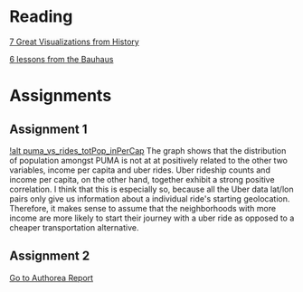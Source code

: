 
# Reading
[7 Great Visualizations from History](http://data-informed.com/7-great-visualizations-history)

[6 lessons from the Bauhaus](http://blog.visual.ly/six-lessons-from-the-bauhaus-masters-of-the-persuasive-graphic)

# Assignments
## Assignment 1

[!alt puma_vs_rides_totPop_inPerCap](./puma_vs_rides_totPop_inPerCap.jpeg)
The graph shows that the distribution of population amongst PUMA is not at at positively related to the other two variables, income per capita and uber rides. Uber rideship counts and income per capita, on the other hand, together exhibit a strong positive correlation. I think that this is especially so, because all the Uber data lat/lon pairs only give us information about a individual ride's starting geolocation. Therefore, it makes sense to assume that the neighborhoods with more income are more likely to start their journey with a uber ride as opposed to a cheaper transportation alternative.
## Assignment 2
[Go to Authorea Report](https://www.authorea.com/335980/EVyJLXyvBMRJkZddsXEp9Q)
